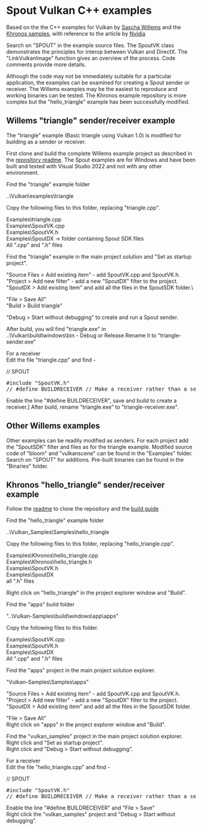 # Spout Vulkan C++ examples

Based on the the C++ examples for Vulkan by [Sascha Willems](https://github.com/SaschaWillems/Vulkan) and the [Khronos samples](https://github.com/KhronosGroup/Vulkan-Samples), with reference to the article by [Nvidia](https://developer.nvidia.com/getting-vulkan-ready-vr)

Search on "SPOUT" in the example source files. The SpoutVK class demonstrates the principles for interop between Vulkan and DirectX. The "LinkVulkanImage" function gives an overview of the process. Code comments provide more details.

Although the code may not be immediately suitable for a particular application, the examples can be examined for creating a Spout sender or receiver. The Willems examples may be the easiest to reproduce and working binaries can be tested. The Khronos example repository is more complex but the "hello_triangle" example has been successfully modified.

## Willems "triangle" sender/receiver example

The "triangle" example (Basic triangle using Vulkan 1.0) is modified for building as a sender or receiver.

First clone and build the complete Willems example project as described in the [repository readme](https://github.com/SaschaWillems/Vulkan/blob/master/README.md). The Spout examples are for Windows and have been built and tested with Visual Studio 2022 and not with any other environment.

Find the "triangle" example folder 

..\Vulkan\examples\triangle

Copy the following files to this folder, replacing "triangle.cpp".

Examples\triangle.cpp\
Examples\SpoutVK.cpp\
Examples\SpoutVK.h\
Examples\SpoutDX -> folder containing Spout SDK files\
  All ".cpp" and ".h" files

Find the "triangle" example in the main project solution and "Set as startup project".

"Source Files > Add existing item" - add SpoutVK.cpp and SpoutVK.h.\
"Project > Add new filter" - add a new "SpoutDX" filter to the project.\
"SpoutDX > Add existing item" and add all the files in the SpoutSDK folder.\

"File > Save All"\
"Build > Build triangle"

"Debug > Start without debugging" to create and run a Spout sender.

After build, you will find "triangle.exe" in\
..\Vulkan\build\windows\bin - Debug or Release
Rename it to "triangle-sender.exe"

For a receiver\
Edit the file "triangle.cpp" and find -

// SPOUT
<pre>
#include "SpoutVK.h"
// #define BUILDRECEIVER // Make a receiver rather than a sender
</pre>

Enable the line "#define BUILDRECEIVER", save and build to create a receiver.]
After build, rename "triangle.exe" to "triangle-receiver.exe".

## Other Willems examples

Other examples can be readily modified as senders. For each project add the "SpoutSDK" filter and files as for the triangle example.  Modified source code of "bloom" and "vulkanscene" can be found in the "Examples" folder. Search on "SPOUT" for additions. Pre-built binaries can be found in the "Binaries" folder.

## Khronos "hello_triangle" sender/receiver example

Follow the [readme](https://github.com/KhronosGroup/Vulkan-Samples/blob/main/README.adoc) to clone the repository and the [build guide](https://github.com/KhronosGroup/Vulkan-Samples/blob/main/docs/build.adoc#windows)

Find the "hello_triangle" example folder 

..\Vulkan_Samples\Samples\hello_triangle

Copy the following files to this folder, replacing "hello_triangle.cpp".

Examples\Khronos\hello_triangle.cpp\
Examples\Khronos\hello_triangle.h\
Examples\SpoutVK.h\
Examples\SpoutDX\
  all ".h" files
  
Right click on "hello_triangle" in the project explorer window and "Build".

Find the "apps" build folder 

"..\Vulkan-Samples\build\windows\app\apps"

Copy the following files to this folder.

Examples\SpoutVK.cpp\
Examples\SpoutVK.h\
Examples\SpoutDX\
  All ".cpp" and ".h" files

Find the "apps" project in the main project solution explorer.

"Vulkan-Samples\Samples\apps"

"Source Files > Add existing item" - add SpoutVK.cpp and SpoutVK.h.\
"Project > Add new filter" - add a new "SpoutDX" filter to the project.\
"SpoutDX > Add existing item" and add all the files in the SpoutSDK folder.

"File > Save All"\
Right click on "apps" in the project explorer window and "Build".

Find the "vulkan_samples" project in the main project solution explorer.\
Right click and "Set as startup project".\
Right click and "Debug > Start without debugging".

For a receiver\
Edit the file "hello_triangle.cpp" and find -

// SPOUT
<pre>
#include "SpoutVK.h"
// #define BUILDRECEIVER // Make a receiver rather than a sender
</pre>

Enable the line "#define BUILDRECEIVER" and "File > Save"\
Right click the "vulkan_samples" project and "Debug > Start without debugging".



